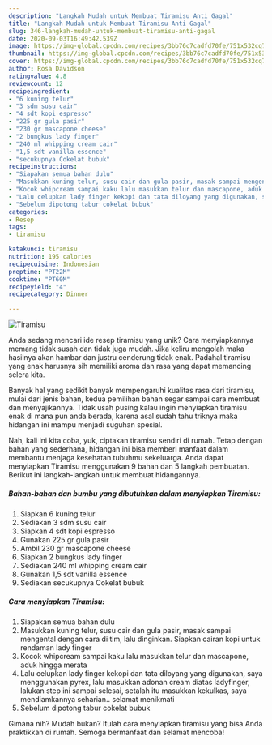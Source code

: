 ```yaml
---
description: "Langkah Mudah untuk Membuat Tiramisu Anti Gagal"
title: "Langkah Mudah untuk Membuat Tiramisu Anti Gagal"
slug: 346-langkah-mudah-untuk-membuat-tiramisu-anti-gagal
date: 2020-09-03T16:49:42.539Z
image: https://img-global.cpcdn.com/recipes/3bb76c7cadfd70fe/751x532cq70/tiramisu-foto-resep-utama.jpg
thumbnail: https://img-global.cpcdn.com/recipes/3bb76c7cadfd70fe/751x532cq70/tiramisu-foto-resep-utama.jpg
cover: https://img-global.cpcdn.com/recipes/3bb76c7cadfd70fe/751x532cq70/tiramisu-foto-resep-utama.jpg
author: Rosa Davidson
ratingvalue: 4.8
reviewcount: 12
recipeingredient:
- "6 kuning telur"
- "3 sdm susu cair"
- "4 sdt kopi espresso"
- "225 gr gula pasir"
- "230 gr mascapone cheese"
- "2 bungkus lady finger"
- "240 ml whipping cream cair"
- "1,5 sdt vanilla essence"
- "secukupnya Cokelat bubuk"
recipeinstructions:
- "Siapakan semua bahan dulu"
- "Masukkan kuning telur, susu cair dan gula pasir, masak sampai mengental dengan cara di tim, lalu dinginkan. Siapkan cairan kopi untuk rendaman lady finger"
- "Kocok whipcream sampai kaku lalu masukkan telur dan mascapone, aduk hingga merata"
- "Lalu celupkan lady finger kekopi dan tata diloyang yang digunakan, saya menggunakan pyrex, lalu masukkan adonan cream diatas ladyfinger, lalukan step ini sampai selesai, setalah itu masukkan kekulkas, saya mendiamkannya seharian.. selamat menikmati"
- "Sebelum dipotong tabur cokelat bubuk"
categories:
- Resep
tags:
- tiramisu

katakunci: tiramisu 
nutrition: 195 calories
recipecuisine: Indonesian
preptime: "PT22M"
cooktime: "PT60M"
recipeyield: "4"
recipecategory: Dinner

---
```



![Tiramisu](https://img-global.cpcdn.com/recipes/3bb76c7cadfd70fe/751x532cq70/tiramisu-foto-resep-utama.jpg)

Anda sedang mencari ide resep tiramisu yang unik? Cara menyiapkannya memang tidak susah dan tidak juga mudah. Jika keliru mengolah maka hasilnya akan hambar dan justru cenderung tidak enak. Padahal tiramisu yang enak harusnya sih memiliki aroma dan rasa yang dapat memancing selera kita.



Banyak hal yang sedikit banyak mempengaruhi kualitas rasa dari tiramisu, mulai dari jenis bahan, kedua pemilihan bahan segar sampai cara membuat dan menyajikannya. Tidak usah pusing kalau ingin menyiapkan tiramisu enak di mana pun anda berada, karena asal sudah tahu triknya maka hidangan ini mampu menjadi suguhan spesial.


Nah, kali ini kita coba, yuk, ciptakan tiramisu sendiri di rumah. Tetap dengan bahan yang sederhana, hidangan ini bisa memberi manfaat dalam membantu menjaga kesehatan tubuhmu sekeluarga. Anda dapat menyiapkan Tiramisu menggunakan 9 bahan dan 5 langkah pembuatan. Berikut ini langkah-langkah untuk membuat hidangannya.

<!--inarticleads1-->

##### Bahan-bahan dan bumbu yang dibutuhkan dalam menyiapkan Tiramisu:

1. Siapkan 6 kuning telur
1. Sediakan 3 sdm susu cair
1. Siapkan 4 sdt kopi espresso
1. Gunakan 225 gr gula pasir
1. Ambil 230 gr mascapone cheese
1. Siapkan 2 bungkus lady finger
1. Sediakan 240 ml whipping cream cair
1. Gunakan 1,5 sdt vanilla essence
1. Sediakan secukupnya Cokelat bubuk




<!--inarticleads2-->

##### Cara menyiapkan Tiramisu:

1. Siapakan semua bahan dulu
1. Masukkan kuning telur, susu cair dan gula pasir, masak sampai mengental dengan cara di tim, lalu dinginkan. Siapkan cairan kopi untuk rendaman lady finger
1. Kocok whipcream sampai kaku lalu masukkan telur dan mascapone, aduk hingga merata
1. Lalu celupkan lady finger kekopi dan tata diloyang yang digunakan, saya menggunakan pyrex, lalu masukkan adonan cream diatas ladyfinger, lalukan step ini sampai selesai, setalah itu masukkan kekulkas, saya mendiamkannya seharian.. selamat menikmati
1. Sebelum dipotong tabur cokelat bubuk




Gimana nih? Mudah bukan? Itulah cara menyiapkan tiramisu yang bisa Anda praktikkan di rumah. Semoga bermanfaat dan selamat mencoba!
